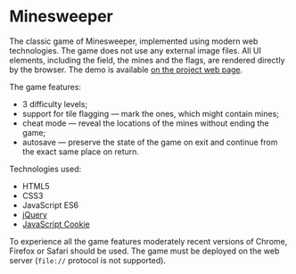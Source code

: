 # Minesweeper

The classic game of Minesweeper, implemented using modern web technologies. The game does not use any external
image files. All UI elements, including the field, the mines and the flags, are rendered directly by the
browser. The demo is available [on the project web page](https://continuum.lv/projects/minesweeper/).

The game features:

* 3 difficulty levels;
* support for tile flagging — mark the ones, which might contain mines;
* cheat mode — reveal the locations of the mines without ending the game;
* autosave — preserve the state of the game on exit and continue from the exact same place on return.

Technologies used:

* HTML5
* CSS3
* JavaScript ES6
* [jQuery](https://jquery.com/)
* [JavaScript Cookie](https://github.com/js-cookie/js-cookie)

To experience all the game features moderately recent versions of Chrome, Firefox or Safari should be used.
The game must be deployed on the web server (`file://` protocol is not supported).
